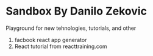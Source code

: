 # Sandbox By Danilo Zekovic
Playground for new tehnologies, tutorials, and other

1. facbook react app generator
2. React tutorial from reacttraining.com
